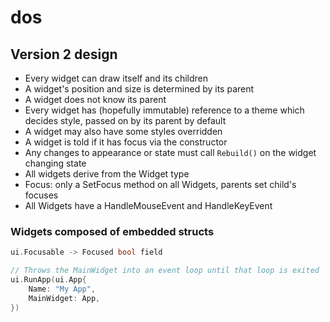 # dos

## Version 2 design
 * Every widget can draw itself and its children
 * A widget's position and size is determined by its parent
 * A widget does not know its parent
 * Every widget has (hopefully immutable) reference to a theme which decides style, passed on by its parent by default
 * A widget may also have some styles overridden
 * A widget is told if it has focus via the constructor
 * Any changes to appearance or state must call `Rebuild()` on the widget changing state
 * All widgets derive from the Widget type
 * Focus: only a SetFocus method on all Widgets, parents set child's focuses
 * All Widgets have a HandleMouseEvent and HandleKeyEvent

### Widgets composed of embedded structs
```go
ui.Focusable -> Focused bool field
```

```go
// Throws the MainWidget into an event loop until that loop is exited
ui.RunApp(ui.App{
	Name: "My App",
	MainWidget: App,
})
```
